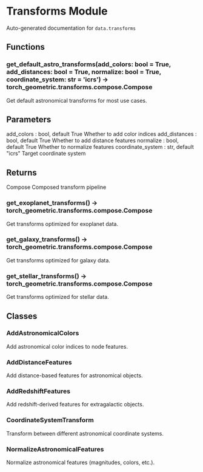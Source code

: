 # Transforms Module

Auto-generated documentation for `data.transforms`

## Functions

### get_default_astro_transforms(add_colors: bool = True, add_distances: bool = True, normalize: bool = True, coordinate_system: str = 'icrs') -> torch_geometric.transforms.compose.Compose

Get default astronomical transforms for most use cases.

Parameters
----------
add_colors : bool, default True
    Whether to add color indices
add_distances : bool, default True
    Whether to add distance features
normalize : bool, default True
    Whether to normalize features
coordinate_system : str, default "icrs"
    Target coordinate system

Returns
-------
Compose
    Composed transform pipeline

### get_exoplanet_transforms() -> torch_geometric.transforms.compose.Compose

Get transforms optimized for exoplanet data.

### get_galaxy_transforms() -> torch_geometric.transforms.compose.Compose

Get transforms optimized for galaxy data.

### get_stellar_transforms() -> torch_geometric.transforms.compose.Compose

Get transforms optimized for stellar data.

## Classes

### AddAstronomicalColors

Add astronomical color indices to node features.

### AddDistanceFeatures

Add distance-based features for astronomical objects.

### AddRedshiftFeatures

Add redshift-derived features for extragalactic objects.

### CoordinateSystemTransform

Transform between different astronomical coordinate systems.

### NormalizeAstronomicalFeatures

Normalize astronomical features (magnitudes, colors, etc.).
